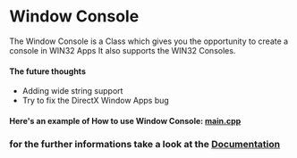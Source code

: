 # Window Console
The Window Console is a Class which gives you the opportunity to create a console in WIN32 Apps
It also supports the WIN32 Consoles.
#### The future thoughts
- Adding wide string support
- Try to fix the DirectX Window Apps bug

#### Here's an example of How to use Window Console: [main.cpp](https://github.com/MafiaBar/Mafia-Bar-SDK/blob/master/Window%20Console/main.cpp)
### for the further informations take a look at the [Documentation](https://mafia-bar.gitbook.io/mafia-bar-sdk/window-console)
